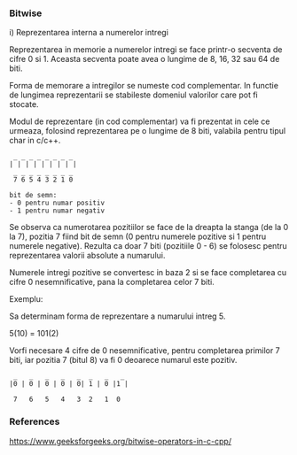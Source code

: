### Bitwise 

i) Reprezentarea interna a numerelor intregi

Reprezentarea in memorie a numerelor intregi se face printr-o secventa de cifre 0 si 1. Aceasta secventa poate avea o lungime de 8, 16, 32 sau 64 de biti.

Forma de memorare a intregilor se numeste cod complementar. In functie de lungimea reprezentarii se stabileste domeniul valorilor care pot fi stocate.

Modul de reprezentare (in cod complementar) va fi prezentat in cele ce urmeaza, folosind reprezentarea pe o lungime de 8 biti, valabila pentru tipul char 
in c/c++.
```
 _ _ _ _ _ _ _ _
| | | | | | | | |
 _ _ _ _ _ _ _ _ 
 7 6 5 4 3 2 1 0

bit de semn:
- 0 pentru numar positiv
- 1 pentru numar negativ
```

Se observa ca numerotarea pozitiilor se face de la dreapta la stanga (de la 0 la 7), pozitia 7 fiind bit de semn (0 pentru numerele pozitive si 1 pentru numerele negative). Rezulta ca doar 7 biti (pozitiile 0 - 6) se folosesc pentru reprezentarea valorii absolute a numarului. 

Numerele intregi pozitive se convertesc in baza 2 si se face completarea cu cifre 0 nesemnificative, pana la completarea celor 7 biti.

Exemplu:

Sa determinam forma de reprezentare a numarului intreg 5.

5(10) = 101(2)

Vorfi necesare 4 cifre de 0 nesemnificative, pentru completarea primilor 7 biti, iar pozitia 7 (bitul 8) va fi 0 deoarece numarul este pozitiv.

```
 _   _   _   _   _  _   _   _
|0 | 0 | 0 | 0 | 0| 1 | 0 |1 |
 
 7   6   5   4   3  2   1  0
```



### References

https://www.geeksforgeeks.org/bitwise-operators-in-c-cpp/
